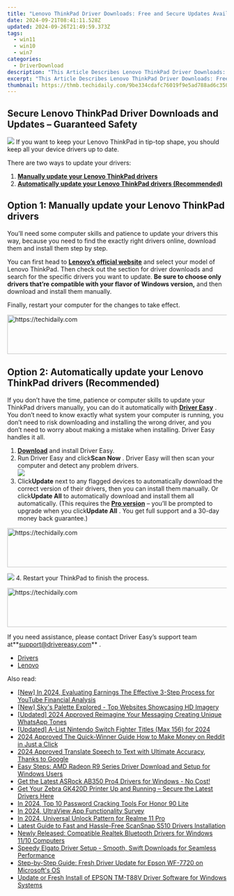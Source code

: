 ```yaml
---
title: "Lenovo ThinkPad Driver Downloads: Free and Secure Updates Available"
date: 2024-09-21T08:41:11.528Z
updated: 2024-09-26T21:49:59.373Z
tags:
  - win11
  - win10
  - win7
categories:
  - DriverDownload
description: "This Article Describes Lenovo ThinkPad Driver Downloads: Free and Secure Updates Available"
excerpt: "This Article Describes Lenovo ThinkPad Driver Downloads: Free and Secure Updates Available"
thumbnail: https://thmb.techidaily.com/9be334cdafc76019f9e5ad788ad6c3507c69da5b07f01ac5528173fed7156fb9.jpg
---
```


## Secure Lenovo ThinkPad Driver Downloads and Updates – Guaranteed Safety

![](https://images.drivereasy.com/wp-content/uploads/2018/11/img_5beeac415b83b-300x214.jpg) If you want to keep your Lenovo ThinkPad in tip-top shape, you should keep all your device drivers up to date.

There are two ways to update your drivers:

1. **[Manually update your Lenovo ThinkPad drivers](https://tools.techidaily.com/drivereasy/download/)**
2. **[Automatically update your Lenovo ThinkPad drivers (Recommended)](https://www.drivereasy.com/knowledge/lenovo-thinkpad-drivers-download-update-100-safe/#o2)**

## Option 1: Manually update your Lenovo ThinkPad drivers

 You’ll need some computer skills and patience to update your drivers this way, because you need to find the exactly right drivers online, download them and install them step by step.

 You can first head to **[Lenovo’s official website](https://shop-links.co/link/?exclusive=1&publisher_slug=itechdaily19598&url=https%3A%2F%2Fsupport.lenovo.com%2Fus%2Fen%2F)**  and select your model of Lenovo ThinkPad. Then check out the section for driver downloads and search for the specific drivers you want to update. **Be sure to choose only drivers that’re compatible with your flavor of Windows version,** and then download and install them manually.

Finally, restart your computer for the changes to take effect.

<!-- affiliate ads begin -->
<a href="https://ephamedtechinc.pxf.io/c/5597632/2137219/26400" target="_top" id="2137219">
  <img src="//a.impactradius-go.com/display-ad/26400-2137219" border="0" alt="https://techidaily.com" width="728" height="90"/>
</a>
<img height="0" width="0" src="https://ephamedtechinc.pxf.io/i/5597632/2137219/26400" style="position:absolute;visibility:hidden;" border="0" />
<!-- affiliate ads end -->

## Option 2: Automatically update your Lenovo ThinkPad drivers (Recommended)

 If you don’t have the time, patience or computer skills to update your ThinkPad drivers manually, you can do it automatically with **[Driver Easy](https://tools.techidaily.com/drivereasy/download/)**  . You don’t need to know exactly what system your computer is running, you don’t need to risk downloading and installing the wrong driver, and you don’t need to worry about making a mistake when installing. Driver Easy handles it all.

1. **[Download](https://tools.techidaily.com/drivereasy/download/)**  and install Driver Easy.
2. Run Driver Easy and click**Scan Now** . Driver Easy will then scan your computer and detect any problem drivers.  
![](https://images.drivereasy.com/wp-content/uploads/2018/11/img_5bee80136694c.jpg)
3. Click**Update** next to any flagged devices to automatically download the correct version of their drivers, then you can install them manually. Or click**Update All** to automatically download and install them all automatically. (This requires the **[Pro version](https://tools.techidaily.com/drivereasy/download/)**  – you’ll be prompted to upgrade when you click**Update All** . You get full support and a 30-day money back guarantee.)  

<!-- affiliate ads begin -->
<a href="https://ephamedtechinc.pxf.io/c/5597632/2137228/26400" target="_top" id="2137228">
  <img src="//a.impactradius-go.com/display-ad/26400-2137228" border="0" alt="https://techidaily.com" width="728" height="90"/>
</a>
<img height="0" width="0" src="https://ephamedtechinc.pxf.io/i/5597632/2137228/26400" style="position:absolute;visibility:hidden;" border="0" />
<!-- affiliate ads end -->

![](https://images.drivereasy.com/wp-content/uploads/2018/11/img_5bee80290ab7a.jpg)
4. Restart your ThinkPad to finish the process.

<!-- affiliate ads begin -->
<a href="https://appsumo.8odi.net/c/5597632/2144280/7443" target="_top" id="2144280">
  <img src="//a.impactradius-go.com/display-ad/7443-2144280" border="0" alt="https://techidaily.com" width="600" height="90"/>
</a>
<img height="0" width="0" src="https://appsumo.8odi.net/i/5597632/2144280/7443" style="position:absolute;visibility:hidden;" border="0" />
<!-- affiliate ads end -->

 If you need assistance, please contact Driver Easy’s support team at**<support@drivereasy.com>** .

* [Drivers](https://tools.techidaily.com/drivereasy/download/)
* [Lenovo](https://tools.techidaily.com/drivereasy/download/)

<ins class="adsbygoogle"
     style="display:block"
     data-ad-format="autorelaxed"
     data-ad-client="ca-pub-7571918770474297"
     data-ad-slot="1223367746"></ins>

<ins class="adsbygoogle"
     style="display:block"
     data-ad-client="ca-pub-7571918770474297"
     data-ad-slot="8358498916"
     data-ad-format="auto"
     data-full-width-responsive="true"></ins>

<span class="atpl-alsoreadstyle">Also read:</span>
<div><ul>
<li><a href="https://youtube-blog.techidaily.com/n-2024-evaluating-earnings-the-effective-3-step-process-for-youtube-financial-analysis/"><u>[New] In 2024, Evaluating Earnings The Effective 3-Step Process for YouTube Financial Analysis</u></a></li>
<li><a href="https://extra-support.techidaily.com/new-skys-palette-explored-top-websites-showcasing-hd-imagery/"><u>[New] Sky's Palette Explored - Top Websites Showcasing HD Imagery</u></a></li>
<li><a href="https://fox-cloud.techidaily.com/updated-2024-approved-reimagine-your-messaging-creating-unique-whatsapp-tones/"><u>[Updated] 2024 Approved Reimagine Your Messaging Creating Unique WhatsApp Tones</u></a></li>
<li><a href="https://screen-video-capture.techidaily.com/updated-a-list-nintendo-switch-fighter-titles-max-156-for-2024/"><u>[Updated] A-List Nintendo Switch Fighter Titles (Max 156) for 2024</u></a></li>
<li><a href="https://fox-direct.techidaily.com/2024-approved-the-quick-winner-guide-how-to-make-money-on-reddit-in-just-a-click/"><u>2024 Approved The Quick-Winner Guide How to Make Money on Reddit in Just a Click</u></a></li>
<li><a href="https://desktop-recording.techidaily.com/2024-approved-translate-speech-to-text-with-ultimate-accuracy-thanks-to-google/"><u>2024 Approved Translate Speech to Text with Ultimate Accuracy, Thanks to Google</u></a></li>
<li><a href="https://hardware-help.techidaily.com/easy-steps-amd-radeon-r9-series-driver-download-and-setup-for-windows-users/"><u>Easy Steps: AMD Radeon R9 Series Driver Download and Setup for Windows Users</u></a></li>
<li><a href="https://hardware-help.techidaily.com/1722975766520-get-the-latest-asrock-ab350-pro4-drivers-for-windows-no-cost/"><u>Get the Latest ASRock AB350 Pro4 Drivers for Windows - No Cost!</u></a></li>
<li><a href="https://hardware-help.techidaily.com/1722969702251-get-your-zebra-gk420d-printer-up-and-running-secure-the-latest-drivers-here/"><u>Get Your Zebra GK420D Printer Up and Running – Secure the Latest Drivers Here</u></a></li>
<li><a href="https://unlock-android.techidaily.com/in-2024-top-10-password-cracking-tools-for-honor-90-lite-by-drfone-android/"><u>In 2024, Top 10 Password Cracking Tools For Honor 90 Lite</u></a></li>
<li><a href="https://some-approaches.techidaily.com/in-2024-ultraview-app-functionality-survey/"><u>In 2024, UltraView App Functionality Survey</u></a></li>
<li><a href="https://easy-unlock-android.techidaily.com/in-2024-universal-unlock-pattern-for-realme-11-pro-by-drfone-android/"><u>In 2024, Universal Unlock Pattern for Realme 11 Pro</u></a></li>
<li><a href="https://hardware-help.techidaily.com/latest-guide-to-fast-and-hassle-free-scansnap-s510-drivers-installation/"><u>Latest Guide to Fast and Hassle-Free ScanSnap S510 Drivers Installation</u></a></li>
<li><a href="https://hardware-help.techidaily.com/newly-released-compatible-realtek-bluetooth-drivers-for-windows-1110-computers/"><u>Newly Released: Compatible Realtek Bluetooth Drivers for Windows 11/10 Computers</u></a></li>
<li><a href="https://hardware-help.techidaily.com/speedy-elgato-driver-setup-smooth-swift-downloads-for-seamless-performance/"><u>Speedy Elgato Driver Setup - Smooth, Swift Downloads for Seamless Performance</u></a></li>
<li><a href="https://hardware-help.techidaily.com/step-by-step-guide-fresh-driver-update-for-epson-wf-7720-on-microsofts-os/"><u>Step-by-Step Guide: Fresh Driver Update for Epson WF-7720 on Microsoft's OS</u></a></li>
<li><a href="https://hardware-help.techidaily.com/update-or-fresh-install-of-epson-tm-t88v-driver-software-for-windows-systems/"><u>Update or Fresh Install of EPSON TM-T88V Driver Software for Windows Systems</u></a></li>
</ul></div>

